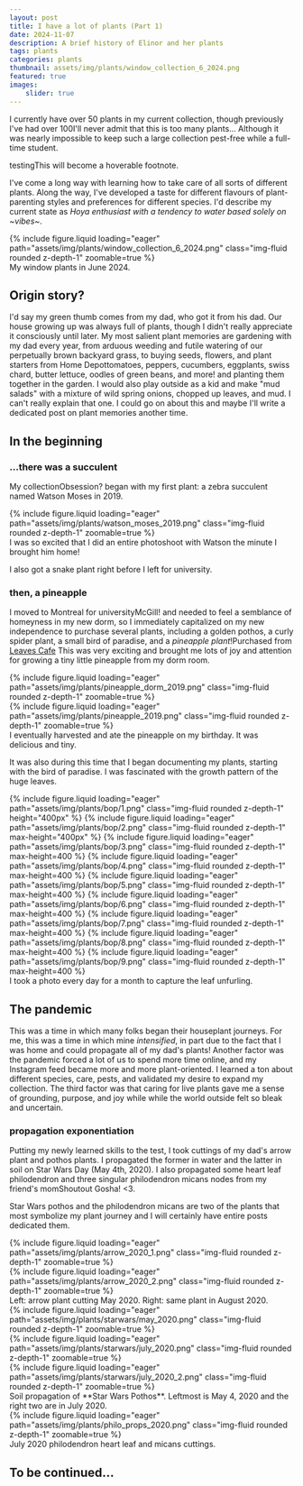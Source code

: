 ```yaml
---
layout: post
title: I have a lot of plants (Part 1)
date: 2024-11-07
description: A brief history of Elinor and her plants 
tags: plants
categories: plants
thumbnail: assets/img/plants/window_collection_6_2024.png
featured: true
images:
    slider: true
---
```


I currently have over 50 plants in my current collection, though previously I've had over 100<d-footnote>I'll never admit that this is too many plants... Although it was nearly impossible to keep such a large collection pest-free while a full-time student.</d-footnote>

testing<d-footnote>This will become a hoverable footnote.</d-footnote>

I've come a long way with learning how to take care of all sorts of different plants. Along the way, I've developed a taste for different flavours of plant-parenting styles and preferences for different species. I'd describe my current state as _Hoya enthusiast with a tendency to water based solely on ~vibes~_.

<div class="row mt-3">
    <div class="col-sm mt-3 mt-md-0">
        {% include figure.liquid loading="eager" path="assets/img/plants/window_collection_6_2024.png" class="img-fluid rounded z-depth-1" zoomable=true %}
    </div>
</div>
<div class="caption">
    My window plants in June 2024.
</div>

## Origin story?

I'd say my green thumb comes from my dad, who got it from his dad. Our house growing up was always full of plants, though I didn't really appreciate it consciously until later. My most salient plant memories are gardening with my dad every year, from arduous weeding and futile watering of our perpetually brown backyard grass, to buying seeds, flowers, and plant starters from Home Depot<d-footnote>tomatoes, peppers, cucumbers, eggplants, swiss chard, butter lettuce, oodles of green beans, and more!</d-footnote> and planting them together in the garden. I would also play outside as a kid and make "mud salads" with a mixture of wild spring onions, chopped up leaves, and mud. I can't really explain that one. I could go on about this and maybe I'll write a dedicated post on plant memories another time.


## In the beginning

### ...there was a succulent
My collection<d-footnote>Obsession?</d-footnote> began with my first plant: a zebra succulent named Watson Moses in 2019.

<div class="row mt-3">
    <div class="col-sm mt-3 mt-md-0">
        {% include figure.liquid loading="eager" path="assets/img/plants/watson_moses_2019.png" class="img-fluid rounded z-depth-1" zoomable=true %}
    </div>
</div>
<div class="caption">
    I was so excited that I did an entire photoshoot with Watson the minute I brought him home!
</div>

I also got a snake plant right before I left for university.

### then, a pineapple

I moved to Montreal for university<d-footnote>McGill!</d-footnote> and needed to feel a semblance of homeyness in my new dorm, so I immediately capitalized on my new independence to purchase several plants, including a golden pothos, a curly spider plant, a small bird of paradise, and a _pineapple plant_!<d-footnote>Purchased from [Leaves Cafe](https://maps.app.goo.gl/EiwxsHBTZrxBJo8T7)</d-footnote> This was very exciting and brought me lots of joy and attention for growing a tiny little pineapple from my dorm room.


<div class="row mt-3">
    <div class="col-sm mt-3 mt-md-0">
        {% include figure.liquid loading="eager" path="assets/img/plants/pineapple_dorm_2019.png" class="img-fluid rounded z-depth-1" zoomable=true %}
    </div>
    <div class="col-sm mt-3 mt-md-0">
        {% include figure.liquid loading="eager" path="assets/img/plants/pineapple_2019.png" class="img-fluid rounded z-depth-1" zoomable=true %}
    </div>
</div>
<div class="caption">
    I eventually harvested and ate the pineapple on my birthday. It was delicious and tiny.
</div>

It was also during this time that I began documenting my plants, starting with the bird of paradise. I was fascinated with the growth pattern of the huge leaves.

<swiper-container keyboard="true" navigation="true" pagination="true" pagination-clickable="true" pagination-dynamic-bullets="true" rewind="true">
  <swiper-slide>{% include figure.liquid loading="eager" path="assets/img/plants/bop/1.png" class="img-fluid rounded z-depth-1" height="400px" %}</swiper-slide>
  <swiper-slide>{% include figure.liquid loading="eager" path="assets/img/plants/bop/2.png" class="img-fluid rounded z-depth-1" max-height="400px"  %}</swiper-slide>
  <swiper-slide>{% include figure.liquid loading="eager" path="assets/img/plants/bop/3.png" class="img-fluid rounded z-depth-1" max-height=400  %}</swiper-slide>
  <swiper-slide>{% include figure.liquid loading="eager" path="assets/img/plants/bop/4.png" class="img-fluid rounded z-depth-1" max-height=400  %}</swiper-slide>
  <swiper-slide>{% include figure.liquid loading="eager" path="assets/img/plants/bop/5.png" class="img-fluid rounded z-depth-1" max-height=400  %}</swiper-slide>
  <swiper-slide>{% include figure.liquid loading="eager" path="assets/img/plants/bop/6.png" class="img-fluid rounded z-depth-1" max-height=400  %}</swiper-slide>
  <swiper-slide>{% include figure.liquid loading="eager" path="assets/img/plants/bop/7.png" class="img-fluid rounded z-depth-1" max-height=400  %}</swiper-slide>
  <swiper-slide>{% include figure.liquid loading="eager" path="assets/img/plants/bop/8.png" class="img-fluid rounded z-depth-1" max-height=400  %}</swiper-slide>
  <swiper-slide>{% include figure.liquid loading="eager" path="assets/img/plants/bop/9.png" class="img-fluid rounded z-depth-1" max-height=400  %}</swiper-slide>
</swiper-container>
<div class="caption">
    I took a photo every day for a month to capture the leaf unfurling.
</div>

## The pandemic

This was a time in which many folks began their houseplant journeys. For me, this was a time in which mine _intensified_, in part due to the fact that I was home and could propagate all of my dad's plants! Another factor was the pandemic forced a lot of us to spend more time online, and my Instagram feed became more and more plant-oriented. I learned a ton about different species, care, pests, and validated my desire to expand my collection. The third factor was that caring for live plants gave me a sense of grounding, purpose, and joy while while the world outside felt so bleak and uncertain. 

### propagation exponentiation

Putting my newly learned skills to the test, I took cuttings of my dad's arrow plant and pothos plants. I propagated the former in water and the latter in soil on Star Wars Day (May 4th, 2020). I also propagated some heart leaf philodendron and three singular philodendron micans nodes from my friend's mom<d-footnote>Shoutout Gosha! <3</d-footnote>.

Star Wars pothos and the philodendron micans are two of the plants that most symbolize my plant journey and I will certainly have entire posts dedicated them. 

<div class="row mt-3">
    <div class="col-sm mt-3 mt-md-0">
        {% include figure.liquid loading="eager" path="assets/img/plants/arrow_2020_1.png" class="img-fluid rounded z-depth-1" zoomable=true %}
    </div>
    <div class="col-sm mt-3 mt-md-0">
        {% include figure.liquid loading="eager" path="assets/img/plants/arrow_2020_2.png" class="img-fluid rounded z-depth-1" zoomable=true %}
    </div>
</div>
<div class="caption">
    Left: arrow plant cutting May 2020. Right: same plant in August 2020.
</div>

<div class="row mt-3">
    <div class="col-sm mt-3 mt-md-0">
        {% include figure.liquid loading="eager" path="assets/img/plants/starwars/may_2020.png" class="img-fluid rounded z-depth-1" zoomable=true %}
    </div>
    <div class="col-sm mt-3 mt-md-0">
        {% include figure.liquid loading="eager" path="assets/img/plants/starwars/july_2020.png" class="img-fluid rounded z-depth-1" zoomable=true %}
    </div>
    <div class="col-sm mt-3 mt-md-0">
        {% include figure.liquid loading="eager" path="assets/img/plants/starwars/july_2020_2.png" class="img-fluid rounded z-depth-1" zoomable=true %}
    </div>
</div>
<div class="caption">
    Soil propagation of **Star Wars Pothos**. Leftmost is May 4, 2020 and the right two are in July 2020.
</div>

<div class="row mt-3">
    <div class="col-sm mt-3 mt-md-0">
        {% include figure.liquid loading="eager" path="assets/img/plants/philo_props_2020.png" class="img-fluid rounded z-depth-1" zoomable=true %}
    </div>
</div>
<div class="caption">
    July 2020 philodendron heart leaf and micans cuttings.
</div>

## To be continued...

